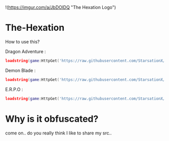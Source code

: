 !(https://imgur.com/a/JbDOlDQ "The Hexation Logo")

# The-Hexation
How to use this?

Dragon Adventure :
```lua
loadstring(game:HttpGet('https://raw.githubusercontent.com/StarsationX/The-Hexation/main/da.lua'))()
```

Demon Blade :
```lua
loadstring(game:HttpGet('https://raw.githubusercontent.com/StarsationX/The-Hexation/main/Demon-Blade.lua'))()
```

E.R.P.O :
```lua
loadstring(game:HttpGet('https://raw.githubusercontent.com/StarsationX/The-Hexation/refs/heads/main/E.R.P.O.lua'))()
```
# Why is it obfuscated?
come on.. do you really think I like to share my src..
